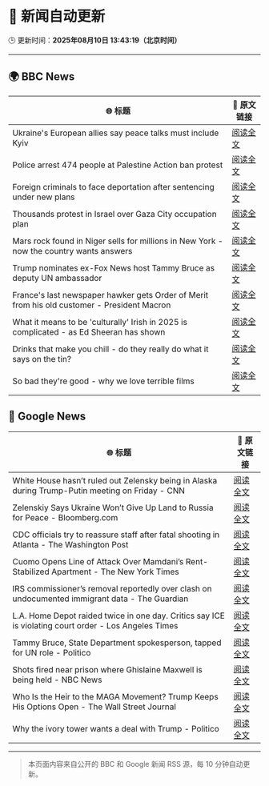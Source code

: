 # 🧠 新闻自动更新

🕒 更新时间：**2025年08月10日 13:43:19（北京时间）**

---

## 🌍 BBC News

| 🌐 标题 | 🔗 原文链接 |
|--------|-------------|
| Ukraine's European allies say peace talks must include Kyiv | [阅读全文](https://www.bbc.com/news/articles/c0e9py7e28xo?at_medium=RSS&at_campaign=rss) |
| Police arrest 474 people at Palestine Action ban protest | [阅读全文](https://www.bbc.com/news/articles/c8de6rq37v5o?at_medium=RSS&at_campaign=rss) |
| Foreign criminals to face deportation after sentencing under new plans | [阅读全文](https://www.bbc.com/news/articles/cn72dknzepjo?at_medium=RSS&at_campaign=rss) |
| Thousands protest in Israel over Gaza City occupation plan | [阅读全文](https://www.bbc.com/news/videos/c5ylprlr3dzo?at_medium=RSS&at_campaign=rss) |
| Mars rock found in Niger sells for millions in New York - now the country wants answers | [阅读全文](https://www.bbc.com/news/articles/cly3q635n4no?at_medium=RSS&at_campaign=rss) |
| Trump nominates ex-Fox News host Tammy Bruce as deputy UN ambassador | [阅读全文](https://www.bbc.com/news/articles/cj9wv49xr0xo?at_medium=RSS&at_campaign=rss) |
| France's last newspaper hawker gets Order of Merit from his old customer - President Macron | [阅读全文](https://www.bbc.com/news/articles/cdx0vvpeq9wo?at_medium=RSS&at_campaign=rss) |
| What it means to be 'culturally' Irish in 2025 is complicated - as Ed Sheeran has shown | [阅读全文](https://www.bbc.com/news/articles/cgln9y13x3yo?at_medium=RSS&at_campaign=rss) |
| Drinks that make you chill - do they really do what it says on the tin? | [阅读全文](https://www.bbc.com/news/articles/c4gdw0y4q7wo?at_medium=RSS&at_campaign=rss) |
| So bad they're good - why we love terrible films | [阅读全文](https://www.bbc.com/news/articles/cy40e08k1p0o?at_medium=RSS&at_campaign=rss) |

## 📰 Google News

| 🌐 标题 | 🔗 原文链接 |
|--------|-------------|
| White House hasn’t ruled out Zelensky being in Alaska during Trump-Putin meeting on Friday - CNN | [阅读全文](https://news.google.com/rss/articles/CBMihwFBVV95cUxNUG9HMUVsb0Q2NHZkSkNlZ29GS21rbTQtNEJVdzdzY2RmMm5VYVMyNnRWemNfXzQ2M0ZoTkhMZEU0VnhJaG5sOFphSjRLVzRSMHFvRkMtQUN1d0R6R0xhdDdIb1dJOVNGbHhBclhEYXgzR3ItZlYxRUhqNmNqM240N2E0Q3FsVmvSAYwBQVVfeXFMTS1hRE9lcnpFOGtnaldCQWZtOS1oSnlOQUlWMUN5QUMtTHYyRUpCcGRIaEVTRkdrVEo2T1RHajhDcWpocVRoaDB5Z3dJaHhKNDZhUHppbDdTeDFfUEJ0R2h3eGZqTzRiellPQXQxbGtGYWxKNjUzcjI0NmpXVDF6WmpvczFHMjAweEhjYkQ?oc=5) |
| Zelenskiy Says Ukraine Won’t Give Up Land to Russia for Peace - Bloomberg.com | [阅读全文](https://news.google.com/rss/articles/CBMisgFBVV95cUxNQWU1WnBvM3FySFlwZ0FHSDQzVDNNX1hjUWNJYjdwdzlLRk1LbFQ0bDk5XzhUanlXekJhQnd2YWlxa3FyVC1rb1Y2NUNRZnU0dU5XVExpQU5JakVQQUt2Zk9LUVRQaDFXejZsOU9iaDJPMHU4cDdGQ2NCZG5SWURCWE44aWJZemN2RG9UUG02NDlqMUlsQ3VXRy1ySkpxZFE5VnpVTTNjZ09Gbl8yN2M2SDJn?oc=5) |
| CDC officials try to reassure staff after fatal shooting in Atlanta - The Washington Post | [阅读全文](https://news.google.com/rss/articles/CBMihAFBVV95cUxQOGxuX1FnN3hNQk9CZkF6cFd3Y21QSEN3a1plTkRZWm5lSXY1S0RhYW80RnU3ajFjbWFsRHpOYkRpR19WZG1kV25kVEFsRF9Ba1R3VVJaZDJuYzA0VHhodzlVMkM2WFl5SnBtR2xKUVFmd3FnMTFybTdybXVtS0NMNGd6cV8?oc=5) |
| Cuomo Opens Line of Attack Over Mamdani’s Rent-Stabilized Apartment - The New York Times | [阅读全文](https://news.google.com/rss/articles/CBMijgFBVV95cUxNMWtxdkl2NHl3X1hOYWRXQTlWYks5ajNmU1czdV9iQkVnc3VYbDhWNUx4aTRYa2NQbVZpazZTWlAyQzFReEpqa3B0aFVSMmZUeXFxd05WSnhrU3hlZTl2R2NUaEtUajY2U3FlVDk0ZXdldHM0WVRlQ1M2YzgyNTI0V3llMXdLbXBvbmtJRjV3?oc=5) |
| IRS commissioner’s removal reportedly over clash on undocumented immigrant data - The Guardian | [阅读全文](https://news.google.com/rss/articles/CBMilgFBVV95cUxNdGVWcGxleGJCdTl4akpSOFJlZnRvX2hrbTRhWE1xMTRhem5SWjlYNHRJMzE4RjJFaFJDZXB1WW9JZ0kxMzkyZ1JyM004eUVyQ2ItbWV2a3N5aHl5SzIzZm1VNzBUb29MZU1XbGl6aFA1a0s2VFhGU1V3UWEyZU9PUktiOUpQOFVWREZzNnFROEdQVWZZX3c?oc=5) |
| L.A. Home Depot raided twice in one day. Critics say ICE is violating court order - Los Angeles Times | [阅读全文](https://news.google.com/rss/articles/CBMiugFBVV95cUxNV2loQXp6WkJOWS1panNPM29LVVJaWUt6dUxSY2xHcTRPRnczcWx6RlNtNmxPQzF1MEtoZkhEcWhhYkw5Z1Eyem5qbUlUbFhqTl9URXc1cUFoSDBGRnkxMktuTEIzUVNESFNWTXIxM0hjZXNHUVB4RkYzdTU1M25tRDFGNi1tV1AxWEdfUV8wVmI5YnUzWUdhdnc0RkFJc2Z1WVdfTWFDMW0zN1F4QWFKbFlIVWl3YjgyaHc?oc=5) |
| Tammy Bruce, State Department spokesperson, tapped for UN role - Politico | [阅读全文](https://news.google.com/rss/articles/CBMiggFBVV95cUxPaTBaY292blNlRUFDRnVqOV9WS2lZYXBtVHFMbnRwb1JaSHBJeXVKUEhBcW44MS1JNExUal84cWkxTjdtV182Rm1wTWdxSmVLMWd3c0lsZ0F3QXFCLWp6NmpaWXNsbGIwT0FBblZyUXV4NWFlTUUxU1hBVmppd0s2UnpR?oc=5) |
| Shots fired near prison where Ghislaine Maxwell is being held - NBC News | [阅读全文](https://news.google.com/rss/articles/CBMiogFBVV95cUxNNlN4Yy1qckU5NnRBaU1MTy11azJLM0hGeXl5YXFPLWNMcnVDTDFFdHk5SHVkckpCdnNaN3BUNzZIOHdJbTFFeXdOVkhFU0JHMXZFM2dMTWhmMjN6NTI3bXpjMmtkSGxIdUVjYXh6VGVPMGFMdmJ3Y1BpSXhjWXRSRHRPSFA3VzBNMUZvQWJ2clJ3WFF0ekROUDJYS2NpVUtGS1HSAVZBVV95cUxOU1ZiVi1FQUhOWkZBVlQ1SzZpVkdOZ011UXZVVDVHNDJWZkJBbXZ2ajU1cGZVZWVQaGtxV0owd21NXzhucVQwLUdTNVAzWlRTLVBtV3JzZw?oc=5) |
| Who Is the Heir to the MAGA Movement? Trump Keeps His Options Open - The Wall Street Journal | [阅读全文](https://news.google.com/rss/articles/CBMirwFBVV95cUxOWUhfNHdVOW5CU0lLUDNzWXcxUnVMNDVMV3c2RU9kSE1KRWVfZjM3dkFxUzU4TkVWYjdydTctZ2dRMGFUVENMTFBJQjRISTQ3RjNYQ2hXUjZWMjdtYVpHc0lzOEFXODYwSzZnLVZtcXd4SUNHUm5NNlhIbTN3M3NLYVR5emJoUEJKNHhRLXMxUFpiX3hiNWpfcVY2ZXA4M0Npa2xYaXlOYnJ4TDhselZV?oc=5) |
| Why the ivory tower wants a deal with Trump - Politico | [阅读全文](https://news.google.com/rss/articles/CBMilgFBVV95cUxOZHBwVHk1TW9lWFhaVVlTRVM3TkZFMnhmVnhCemI5b0xJWEdfRHFrdTh6X3FjUGZQcTd2VldxWnlRNXE3ZWJtTVQyVXFpQnJ5dktRVkJ0OURfU1lJSXd3UllPRnlINWFHRFNseXRqWHlwQ05iUDZnSWRjbVlqNHZzY1FtSDQwLXhpR3M4NE8tZENlNnljakE?oc=5) |

---
> 本页面内容来自公开的 BBC 和 Google 新闻 RSS 源，每 10 分钟自动更新。